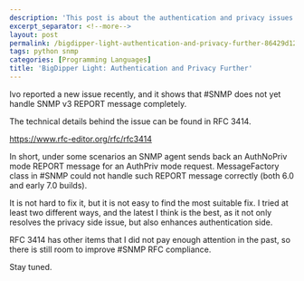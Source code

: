 ```yaml
---
description: 'This post is about the authentication and privacy issues in #SNMP.'
excerpt_separator: <!--more-->
layout: post
permalink: /bigdipper-light-authentication-and-privacy-further-86429d12a875
tags: python snmp
categories: [Programming Languages]
title: 'BigDipper Light: Authentication and Privacy Further'
---
```

Ivo reported a new issue recently, and it shows that #SNMP does not yet handle SNMP v3 REPORT message completely.

The technical details behind the issue can be found in RFC 3414.

https://www.rfc-editor.org/rfc/rfc3414
<!--more-->

In short, under some scenarios an SNMP agent sends back an AuthNoPriv mode REPORT message for an AuthPriv mode request. MessageFactory class in #SNMP could not handle such REPORT message correctly (both 6.0 and early 7.0 builds).

It is not hard to fix it, but it is not easy to find the most suitable fix. I tried at least two different ways, and the latest I think is the best, as it not only resolves the privacy side issue, but also enhances authentication side.

RFC 3414 has other items that I did not pay enough attention in the past, so there is still room to improve #SNMP RFC compliance.

Stay tuned.
